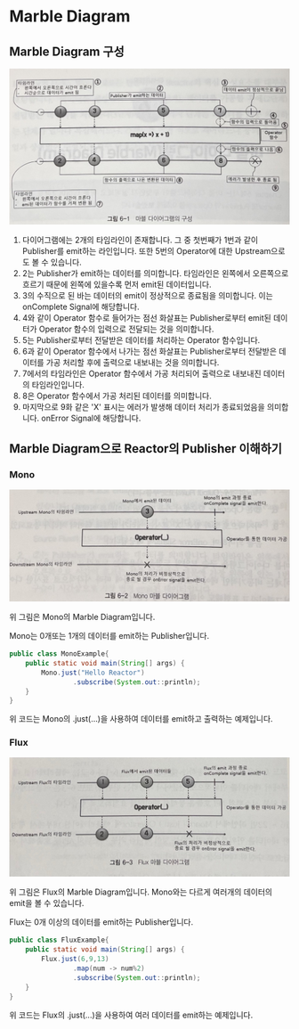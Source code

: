 # Marble Diagram

## Marble Diagram 구성

<img src="img/marblediagram.jpeg" width="700">

1. 다이어그램에는 2개의 타임라인이 존재합니다. 그 중 첫번째가 1번과 같이 Publisher를 emit하는 라인입니다. 또한 5번의 Operator에 대한 Upstream으로도 볼 수 있습니다.
2. 2는 Publisher가 emit하는 데이터를 의미합니다. 타임라인은 왼쪽에서 오른쪽으로 흐르기 때문에 왼쪽에 있을수록 먼저 emit된 데이터입니다.
3. 3의 수직으로 된 바는 데이터의 emit이 정상적으로 종료됨을 의미합니다. 이는 onComplete Signal에 해당합니다.
4. 4와 같이 Operator 함수로 들어가는 점선 화살표는 Publisher로부터 emit된 데이터가 Operator 함수의 입력으로 전달되는 것을 의미합니다.
5. 5는 Publisher로부터 전달받은 데이터를 처리하는 Operator 함수입니다.
6. 6과 같이 Operator 함수에서 나가는 점선 화살표는 Publisher로부터 전달받은 데이터를 가공 처리할 후에 출력으로 내보내는 것을 의미합니다.
7. 7에서의 타임라인은 Operator 함수에서 가공 처리되어 출력으로 내보내진 데이터의 타임라인입니다.
8. 8은 Operator 함수에서 가공 처리된 데이터를 의미합니다.
9. 마지막으로 9화 같은 'X' 표시는 에러가 발생해 데이터 처리가 종료되었음을 의미합니다. onError Signal에 해당합니다.

## Marble Diagram으로 Reactor의 Publisher 이해하기

### Mono

<img src="img/mono.jpeg" width="700">

위 그림은 Mono의 Marble Diagram입니다.

Mono는 0개또는 1개의 데이터를 emit하는 Publisher입니다.

~~~java
public class MonoExample{
    public static void main(String[] args) {
        Mono.just("Hello Reactor")
                .subscribe(System.out::println);
    }
}
~~~

위 코드는 Mono의 .just(...)을 사용하여 데이터를 emit하고 출력하는 예제입니다.

### Flux

<img src="img/flux.jpeg" width="700">

위 그림은 Flux의 Marble Diagram입니다. Mono와는 다르게 여러개의 데이터의 emit을 볼 수 있습니다.

Flux는 0개 이상의 데이터를 emit하는 Publisher입니다.

~~~java
public class FluxExample{
    public static void main(String[] args) {
        Flux.just(6,9,13)
                .map(num -> num%2)
                .subscribe(System.out::println);
    }
}
~~~

위 코드는 Flux의 .just(...)을 사용하여 여러 데이터를 emit하는 예제입니다.


